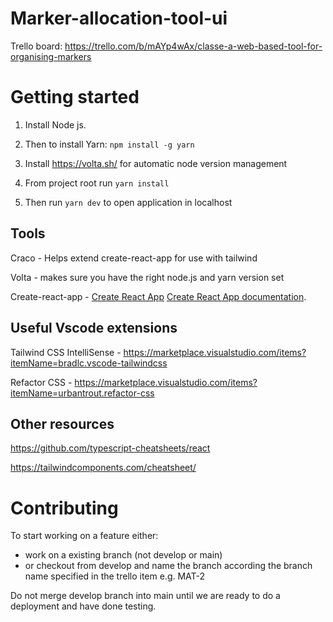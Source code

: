 # Marker-allocation-tool-ui

Trello board: https://trello.com/b/mAYp4wAx/classe-a-web-based-tool-for-organising-markers

# Getting started

1) Install Node js.

2) Then to install Yarn: `npm install -g yarn`

3) Install https://volta.sh/ for automatic node version management

4) From project root run `yarn install`

5) Then run `yarn dev` to open application in localhost 

## Tools

Craco - Helps extend create-react-app for use with tailwind

Volta - makes sure you have the right node.js and yarn version set

Create-react-app - [Create React App](https://github.com/facebook/create-react-app) [Create React App documentation](https://facebook.github.io/create-react-app/docs/getting-started).

## Useful Vscode extensions

Tailwind CSS IntelliSense - https://marketplace.visualstudio.com/items?itemName=bradlc.vscode-tailwindcss

Refactor CSS - https://marketplace.visualstudio.com/items?itemName=urbantrout.refactor-css

## Other resources

https://github.com/typescript-cheatsheets/react

https://tailwindcomponents.com/cheatsheet/


# Contributing 

To start working on a feature either:

- work on a existing branch (not develop or main)
- or checkout from develop and name the branch according the branch name specified in the trello item e.g. MAT-2

Do not merge develop branch into main until we are ready to do a deployment and have done testing.
